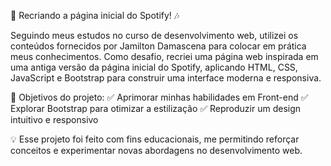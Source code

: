🎵 Recriando a página inicial do Spotify! 🎶

Seguindo meus estudos no curso de desenvolvimento web, utilizei os conteúdos fornecidos por Jamilton Damascena para colocar em prática meus conhecimentos. Como desafio, recriei uma página web inspirada em uma antiga versão da página inicial do Spotify, aplicando HTML, CSS, JavaScript e Bootstrap para construir uma interface moderna e responsiva.

🚀 Objetivos do projeto:
✅ Aprimorar minhas habilidades em Front-end
✅ Explorar Bootstrap para otimizar a estilização
✅ Reproduzir um design intuitivo e responsivo

💡 Esse projeto foi feito com fins educacionais, me permitindo reforçar conceitos e experimentar novas abordagens no desenvolvimento web.
